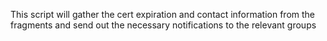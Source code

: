 This script will gather the cert expiration and contact information from the fragments and send out the necessary notifications to the relevant groups
